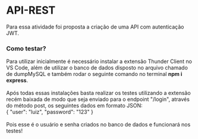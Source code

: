 <h1>API-REST</h1>
<p>Para essa atividade foi proposta a criação de uma API com autenticação JWT.</p>

<h3>Como testar?</h3>
<p>Para utilizar inicialmente é necessário instalar a extensão Thunder Client no VS Code, além de utilizar o banco de dados disposto no arquivo chamado de dumpMySQL e também rodar o seguinte comando no terminal <b>npm i express</b>.<br><br>Após todas essas instalações basta realizar os testes utilizando a extensão recém baixada de modo que seja enviado para o endpoint "/login", através do método post, os seguintes dados em formato JSON:<br>{ "user": "luiz", "password": "123" }<br><br>Pois esse é o usuário e senha criados no banco de dados e funcionará nos testes!</p>
